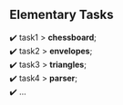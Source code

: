 ## Elementary Tasks
✔️ task1 > <b>chessboard</b>;<br>
✔️ task2 > <b>envelopes</b>;<br>
✔️ task3 > <b>triangles</b>;<br>
✔️ task4 > <b>parser</b>;<br>
✔️ ...